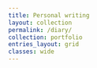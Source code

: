 ```yaml
---
title: Personal writing
layout: collection
permalink: /diary/
collection: portfolio
entries_layout: grid
classes: wide
---
```

